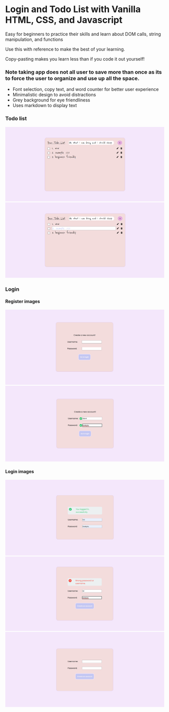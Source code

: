 # Login and Todo List with Vanilla HTML, CSS, and Javascript
Easy for beginners to practice their skills and learn about DOM calls, string manipulation, and functions

Use this with reference to make the best of your learning.

Copy-pasting makes you learn less than if you code it out yourself!

### Note taking app does not all user to save more than once as its to force the user to organize and use up all the space.
- Font selection, copy text, and word counter for better user experience
- Minimalistic design to avoid distractions
- Grey background for eye friendliness
- Uses markdown to display text

### Todo list
![Alt text](https://github.com/ZoeyKuan/simple-todo-and-login/blob/main/demoimages/todolist.png "Todo list demo")
![Alt text](https://github.com/ZoeyKuan/simple-todo-and-login/blob/main/demoimages/edit-task.png "Editing a task in todo list")

### Login
#### Register images
![Alt text](https://github.com/ZoeyKuan/simple-todo-and-login/blob/main/demoimages/register.png "Register page")
![Alt text](https://github.com/ZoeyKuan/simple-todo-and-login/blob/main/demoimages/registered-successfully.png "Registering successfully")

#### Login images
![Alt text](https://github.com/ZoeyKuan/simple-todo-and-login/blob/main/demoimages/login.png "Login successfully")
![Alt text](https://github.com/ZoeyKuan/simple-todo-and-login/blob/main/demoimages/login-error-msg.png "Unsuccessful login")
![Alt text](https://github.com/ZoeyKuan/simple-todo-and-login/blob/main/demoimages/login-noaccount.png "Login page")
